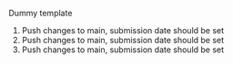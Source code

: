 Dummy template

1. Push changes to main, submission date should be set
1. Push changes to main, submission date should be set
1. Push changes to main, submission date should be set
